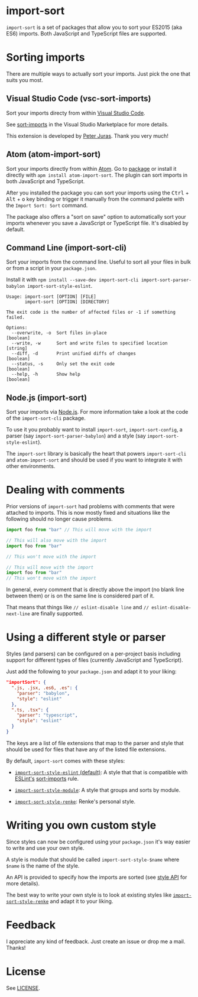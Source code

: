 # import-sort

`import-sort` is a set of packages that allow you to sort your ES2015 (aka ES6)
imports. Both JavaScript and TypeScript files are supported.

# Sorting imports

There are multiple ways to actually sort your imports. Just pick the one that
suits you most.

## Visual Studio Code (vsc-sort-imports)

Sort your imports directy from within [Visual Studio Code](https://code.visualstudio.com/).

See [sort-imports](https://marketplace.visualstudio.com/items?itemName=peterjuras.sort-imports) in the Visual Studio Marketplace for more details.

This extension is developed by [Peter Juras](https://github.com/peterjuras). Thank you very much!

## Atom (atom-import-sort)

Sort your imports directly from within [Atom](https://atom.io/). Go to [package](https://atom.io/packages/atom-import-sort) or install it directly with `apm install atom-import-sort`. The plugin can sort imports in both JavaScript and TypeScript.

After you installed the package you can sort your imports using the <kbd>Ctrl</kbd> + <kbd>Alt</kbd> + <kbd>o</kbd> key binding or trigger it manually from the command palette with the `Import Sort: Sort` command.

The package also offers a "sort on save" option to automatically sort your imports whenever you save a JavaScript or TypeScript file. It's disabled by default.

## Command Line (import-sort-cli)

Sort your imports from the command line. Useful to sort all your files in bulk or from a script in your `package.json`.

Install it with `npm install --save-dev import-sort-cli import-sort-parser-babylon import-sort-style-eslint`.


```
Usage: import-sort [OPTION] [FILE]
       import-sort [OPTION] [DIRECTORY]
       
The exit code is the number of affected files or -1 if something failed.       

Options:
  --overwrite, -o  Sort files in-place                                 [boolean]
  --write, -w      Sort and write files to specified location           [string]
  --diff, -d       Print unified diffs of changes                      [boolean]
  --status, -s     Only set the exit code                              [boolean]
  --help, -h       Show help                                           [boolean]
```

## Node.js (import-sort)

Sort your imports via [Node.js](https://nodejs.org/). For more information take a look at the code of the `import-sort-cli` package.

To use it you probably want to install `import-sort`, `import-sort-config`, a parser (say `import-sort-parser-babylon`) and a style (say `import-sort-style-eslint`).

The `import-sort` library is basically the heart that powers `import-sort-cli` and `atom-import-sort` and should be used if you want to integrate it with other environments.

# Dealing with comments

Prior versions of `import-sort` had problems with comments that were attached to imports. This is now mostly fixed and situations like the following should no longer cause problems.

```js
import foo from "bar" // This will move with the import
```

```js
// This will also move with the import
import foo from "bar"
```

```js
// This won't move with the import

// This will move with the import
import foo from "bar"
// This won't move with the import
```

In general, every comment that is directly above the import (no blank line between them) or is on the same line is considered part of it.

That means that things like `// eslint-disable line` and `// eslint-disable-next-line` are finally supported.

# Using a different style or parser

Styles (and parsers) can be configured on a per-project basis including support for different types of files (currently JavaScript and TypeScript).

Just add the following to your `package.json` and adapt it to your liking:

```json
"importSort": {
  ".js, .jsx, .es6, .es": {
    "parser": "babylon",
    "style": "eslint"
  },
  ".ts, .tsx": {
    "parser": "typescript",
    "style": "eslint"
  }
}
```

The keys are a list of file extensions that map to the parser and style that should be used for files that have any of the listed file extensions.

By default, `import-sort` comes with these styles:

* [`import-sort-style-eslint` (default)](packages/import-sort-style-eslint): A style that that is compatible with [ESLint's](http://eslint.org/) [sort-imports](http://eslint.org/docs/rules/sort-imports) rule.

* [`import-sort-style-module`](packages/import-sort-style-module): A style that groups and sorts by module.

* [`import-sort-style-renke`](packages/import-sort-style-renke): Renke's personal style.

# Writing you own custom style

Since styles can now be configured using your `package.json` it's way easier to write and use your own style.

A style is module that should be called `import-sort-style-$name` where `$name` is the name of the style.

An API is provided to specify how the imports are sorted (see [style API](packages/import-sort-style/src/index.ts#L3) for more details).

The best way to write your own style is to look at existing styles like [`import-sort-style-renke`](packages/import-sort-style-renke/src/index.ts) and adapt it to your liking.

# Feedback

I appreciate any kind of feedback. Just create an issue or drop me a mail. Thanks!

# License

See [LICENSE](LICENSE).
